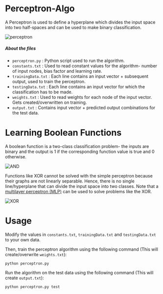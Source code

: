 # Perceptron-Algo

A Perceptron is used to define a hyperplane which divides the input space into two half-spaces and can be used to make binary classification.

![perceptron](https://raw.githubusercontent.com/farhan711/Perceptron-algo/master/Pictures/perceptron.png)

##### About the files
* `perceptron.py` : Python script used to run the algorithm.
* `constants.txt` : Used to read constant values for the algorithm- number of input nodes, bias factor and learning rate.
* `trainingData.txt` : Each line contains an input vector + subsequent output, used to train the perceptron.
* `testingData.txt` : Each line contains an input vector for which the classification has to be made.
* `weights.txt` : Used to read weights for each node of the input vector. Gets created/overwritten on training.
* `output.txt` : Contains input vector + predicted output combinations for the test data.

# Learning Boolean Functions
A boolean function is a two-class classification problem- the inputs are binary and the output is 1 if the corresponding function value is true and 0 otherwise.


![AND](https://raw.githubusercontent.com/farhan711/Perceptron-algo/master/Pictures/AND.jpg)

Functions like XOR cannot be solved with the simple perceptron because their graphs are not linearly separable. Hence, there is no single line/hyperplane that can divide the input space into two classes. Note that a [multilayer perceptron (MLP)](https://en.wikipedia.org/wiki/Multilayer_perceptron) can be used to solve problems like the XOR.

![XOR](https://raw.githubusercontent.com/farhan711/Perceptron-algo/master/Pictures/XOR.jpg)

# Usage
Modify the values in `constants.txt`, `trainingData.txt` and `testingData.txt` to your own data.

Then, train the perceptron algorithm using the following command (This will create/overwrite `weights.txt`):
```
python perceptron.py
```

Run the algorithm on the test data using the following command (This will create `output.txt`):
```
python perceptron.py test
```
